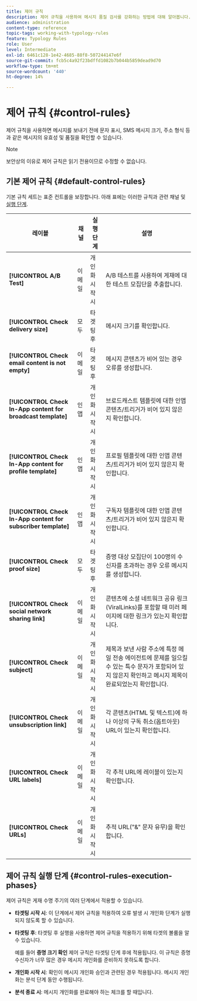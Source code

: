 ```yaml
---
title: 제어 규칙
description: 제어 규칙을 사용하여 메시지 품질 검사를 강화하는 방법에 대해 알아봅니다.
audience: administration
content-type: reference
topic-tags: working-with-typology-rules
feature: Typology Rules
role: User
level: Intermediate
exl-id: 6461c128-1e42-4685-88f8-507244147e6f
source-git-commit: fcb5c4a92f23bdffd1082b7b044b5859dead9d70
workflow-type: tm+mt
source-wordcount: '440'
ht-degree: 14%

---
```


# 제어 규칙 {#control-rules}

제어 규칙을 사용하면 메시지를 보내기 전에 문자 표시, SMS 메시지 크기, 주소 형식 등과 같은 메시지의 유효성 및 품질을 확인할 수 있습니다.

>[!NOTE]
>
>보안상의 이유로 제어 규칙은 읽기 전용이므로 수정할 수 없습니다.

## 기본 제어 규칙 {#default-control-rules}

기본 규칙 세트는 표준 컨트롤을 보장합니다. 아래 표에는 이러한 규칙과 관련 채널 및 [실행 단계](#control-rules-execution-phases).

| 레이블 | 채널 | 실행 단계 | 설명 |
|---------|----------|---------|---------|
| **[!UICONTROL A/B Test]** | 이메일 | 개인화 시작 시 | A/B 테스트를 사용하여 게재에 대한 테스트 모집단을 추출합니다. |
| **[!UICONTROL Check delivery size]** | 모두 | 타겟팅 후 | 메시지 크기를 확인합니다. |
| **[!UICONTROL Check email content is not empty]** | 이메일 | 타겟팅 후 | 메시지 콘텐츠가 비어 있는 경우 오류를 생성합니다. |
| **[!UICONTROL Check In-App content for broadcast template]** | 인앱 | 개인화 시작 시 | 브로드캐스트 템플릿에 대한 인앱 콘텐츠/트리거가 비어 있지 않은지 확인합니다. |
| **[!UICONTROL Check In-App content for profile template]** | 인앱 | 개인화 시작 시 | 프로필 템플릿에 대한 인앱 콘텐츠/트리거가 비어 있지 않은지 확인합니다. |
| **[!UICONTROL Check In-App content for subscriber template]** | 인앱 | 개인화 시작 시 | 구독자 템플릿에 대한 인앱 콘텐츠/트리거가 비어 있지 않은지 확인합니다. |
| **[!UICONTROL Check proof size]** | 모두 | 타겟팅 후 | 증명 대상 모집단이 100명의 수신자를 초과하는 경우 오류 메시지를 생성합니다. |
| **[!UICONTROL Check social network sharing link]** | 이메일 | 개인화 시작 시 | 콘텐츠에 소셜 네트워크 공유 링크(ViralLinks)를 포함할 때 미러 페이지에 대한 링크가 있는지 확인합니다. |
| **[!UICONTROL Check subject]** | 이메일 | 개인화 시작 시 | 제목과 보낸 사람 주소에 특정 메일 전송 에이전트에 문제를 일으킬 수 있는 특수 문자가 포함되어 있지 않은지 확인하고 메시지 제목이 완료되었는지 확인합니다. |
| **[!UICONTROL Check unsubscription link]** | 이메일 | 개인화 시작 시 | 각 콘텐츠(HTML 및 텍스트)에 하나 이상의 구독 취소(옵트아웃) URL이 있는지 확인합니다. |
| **[!UICONTROL Check URL labels]** | 이메일 | 개인화 시작 시 | 각 추적 URL에 레이블이 있는지 확인합니다. |
| **[!UICONTROL Check URLs]** | 이메일 | 개인화 시작 시 | 추적 URL(&quot;&amp;&quot; 문자 유무)을 확인합니다. |

## 제어 규칙 실행 단계 {#control-rules-execution-phases}

제어 규칙은 게재 수명 주기의 여러 단계에서 적용할 수 있습니다.

* **타겟팅 시작 시**: 이 단계에서 제어 규칙을 적용하여 오류 발생 시 개인화 단계가 실행되지 않도록 할 수 있습니다.

* **타겟팅 후**: 타겟팅 후 실행을 사용하면 제어 규칙을 적용하기 위해 타겟의 볼륨을 알 수 있습니다.

  예를 들어 **증명 크기 확인** 제어 규칙은 타겟팅 단계 후에 적용됩니다. 이 규칙은 증명 수신자가 너무 많은 경우 메시지 개인화를 준비하지 못하도록 합니다.

* **개인화 시작 시**: 확인이 메시지 개인화 승인과 관련된 경우 적용됩니다. 메시지 개인화는 분석 단계 동안 수행됩니다.

* **분석 종료 시**: 메시지 개인화를 완료해야 하는 체크를 할 때입니다.
